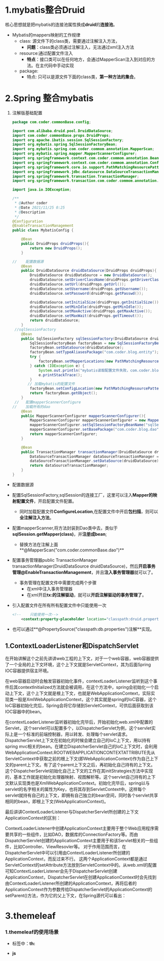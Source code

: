 # 1.mybatis整合Druid

​	核心思想就是把mybatis的连接池属性换成**druid**的**连接池**。

- Mybatis的mappers映射的工作规律
  - class: 源文件下的class类，需要通过注解注入方法，
    - **问题**：class类必须通过注解注入，无法通过xml注入方法
  - resource:通过配置文件注入
    - **特点**：接口类可以在任何地方，会通过MapperScan注入到对应的方法。在主代码中手动实现
  - package:
    - 特点: 只可以是源文件下面的class类，**第一种方法的集合**。



# 2.Spring 整合mybatis

1. 注解版基础配置

   ```java
   package com.coder.commonBase.config;
   
   import com.alibaba.druid.pool.DruidDataSource;
   import com.coder.commonBase.props.DruidProps;
   import org.apache.ibatis.session.SqlSessionFactory;
   import org.mybatis.spring.SqlSessionFactoryBean;
   import org.mybatis.spring.com.coder.commom.annotation.MapperScan;
   import org.mybatis.spring.mapper.MapperScannerConfigurer;
   import org.springframework.context.com.coder.commom.annotation.Bean;
   import org.springframework.context.com.coder.commom.annotation.Configuration;
   import org.springframework.core.io.support.PathMatchingResourcePatternResolver;
   import org.springframework.jdbc.datasource.DataSourceTransactionManager;
   import org.springframework.transaction.TransactionManager;
   import org.springframework.transaction.com.coder.commom.annotation.EnableTransactionManagement;
   
   import java.io.IOException;
   
   /**
    * @Author coder
    * @Date 2021/11/25 0:25
    * @Description
    */
   @Configuration
   @EnableTransactionManagement
   public class MybatisConfig {
   
       @Bean
       public DruidProps druidProps(){
           return new DruidProps();
       }
   
   //    配置数据源
       @Bean
       public DruidDataSource druidDataSource(DruidProps druidProps){
           DruidDataSource druidDataSource = new DruidDataSource();
           druidDataSource.setDriverClassName(druidProps.getDriverClassName());
           druidDataSource.setUrl(druidProps.getUrl());
           druidDataSource.setUsername(druidProps.getUsername());
           druidDataSource.setPassword(druidProps.getPasswd());
   
           druidDataSource.setInitialSize(druidProps.getInitialSize());
           druidDataSource.setMinIdle(druidProps.getMinIdle());
           druidDataSource.setMaxActive(druidProps.getMaxActive());
           druidDataSource.setMaxWait(druidProps.getTimeout());
           return druidDataSource;
       }
    //sqlSessionFactory
       @Bean
       public SqlSessionFactory sqlSessionFactory(DruidDataSource druidDataSource) throws Exception {
           SqlSessionFactoryBean factoryBean = new SqlSessionFactoryBean();
           factoryBean.setDataSource(druidDataSource);
           factoryBean.setTypeAliasesPackage("com.coder.blog.entity");
           try {
               factoryBean.setMapperLocations(new PathMatchingResourcePatternResolver().getResources("classpath:mapper/*.xml"));
           } catch (IOException e) {
               System.out.println("mybatis读取配置文件失败，com.coder.blog.mapper");
               e.printStackTrace();
           }
          // 加载mybatis的配置文件
           factoryBean.setConfigLocation(new PathMatchingResourcePatternResolver().getResource("classpath:mybatis-config.xml"));
           return factoryBean.getObject();
       }
    //   配置mapperScannerConfigure
   //    加载所有的dao
       @Bean
       public MapperScannerConfigurer mapperScannerConfigurer(){
           MapperScannerConfigurer mapperScannerConfigurer = new MapperScannerConfigurer();
           mapperScannerConfigurer.setSqlSessionFactoryBeanName("sqlSessionFactory");
           mapperScannerConfigurer.setBasePackage("com.coder.blog.dao");
           return mapperScannerConfigurer;
       }
   
       @Bean
       public TransactionManager transactionManager(DruidDataSource druidDataSource){
           DataSourceTransactionManager dataSourceTransactionManager = new DataSourceTransactionManager();
           dataSourceTransactionManager.setDataSource(druidDataSource);
           return dataSourceTransactionManager;
       }
   }
   ```

- 配置数据源

- 配置SqlSessionFactory,sqlSession的连接工厂，这里可以注入**Mapper的映射配置文件**，开启配置文件配置。

  - 同时加载配置文件**ConfigureLocation**,在配置文件中开启**包扫描**，则可以**全注解注入方法**。

- 配置mapperScanner,将方法封装到Dao类中去，类似于**sqlSession.getMapper(class)**，并**注册成bean**;

  - 替换方法在注解上面**@MapperScan("com.coder.commonBase.dao")**
  
- 配置事务管理器public TransactionManager transactionManager(DruidDataSource druidDataSource)，然后**开启事务管理@EnableTransactionManagement**，并且**注入事务管理器**就可以了。

  - 事务管理在配置文件中需要完成两个步骤
    - 在xml中注入事务管理器
    - 在xml开启**tx:的注解驱动**，就可以**开启注解驱动的事务管理了**。

- 引入配置文件在所有所有配置文件中只能使用一次

  ```xml
  <!--    只能使用一次-->
      <context:property-placeholder location="classpath:druid.properties"/>
  ```

- 也可以通过**@PropertySource("classpath:db.properties")注解**实现。

## 1.ContextLoaderListener和DispatchServlet

在开始讲解这个之前先讲讲web工程的上下文，对于一个web容器，web容器提供了一个全局的上下文环境，这个上下文就是ServletContext，其为后面Spring IOC容器提供宿主环境。

在web容器启动时会触发容器初始化事件，contextLoaderListener监听到这个事件后其contextInitialized方法就会被调用，在这个方法中，spring会初始化一个启动上下文，这个上下文就是根上下文，也就是WebApplicationContext，实际实现类一般是XmlWebApplicationContext，这个其实就是spring的IoC容器，这个IoC容器初始化完后，Spring会将它存储到ServletContext，可供后面获取到该IOC容器中的bean。

在contextLoaderListener监听器初始化完毕后，开始初始化web.xml中配置的Servlet，这个servlet可以配置多个，以DispatcherServlet为例，这个servlet实际上是一个标准的前端控制器，用以转发、处理每个servlet请求。DispatcherServlet上下文在初始化的时候会建立自己的IoC上下文，用以持有spring mvc相关的bean。在建立DispatcherServlet自己的IoC上下文时，会利用WebApplicationContext.ROOTWEBAPPLICATIONCONTEXTATTRIBUTE先从ServletContext中获取之前的根上下文(即WebApplicationContext)作为自己上下文的parent上下文。有了这个parent上下文之后，再初始化自己持有的上下文。这个DispatcherServlet初始化自己上下文的工作在其initStrategies方法中实现的，基本工作就是初始化处理器映射、视图解析等。这个servlet自己持有的上下文默认实现类也是XmlWebApplicationContext。初始化完毕后，spring以与servlet的名字相关的属性为Key，也将其存到ServletContext中。这样每个servlet就持有自己的上下文，即拥有自己独立的bean空间，同时各个servlet共享相同的bean，即根上下文(WebApplicationContext)。

最后讲讲ContextLoaderListener与DispatcherServlet所创建的上下文ApplicationContext的区别：

ContextLoaderListener中创建ApplicationContext主要用于整个Web应用程序需要共享的一些组件，比如DAO，数据库的ConnectionFactory等。而由DispatcherServlet创建的ApplicationContext主要用于和该Servlet相关的一些组件，比如Controller、ViewResovler等。
对于作用范围而言，在DispatcherServlet中可以引用由ContextLoaderListener所创建的ApplicationContext，而反过来不行。
这两个ApplicationContext都是通过ServletContext的setAttribute方法放到ServletContext中的。从web.xml的配置可知ContextLoaderListener会先于DispatcherServlet创建ApplicationContext，DispatcherServlet在创建ApplicationContext时会先找到由ContextLoaderListener所创建的ApplicationContext，再将后者的ApplicationContext作为参数传给DispatcherServlet的ApplicationContext的setParent()方法，作为它的父上下文，在Spring源代可以看出：

# 3.themeleaf

### 1.themeleaf的使用场景

- 标签中：**th:**

- **js**

  <script th:inline="javascript"> 就可以正常解析 var name = [[${user.username}]];

- **在页面中使用**

  ```html
  <p th:inline="text">Hello, [[${session.user.name}]]!</p>
  ```


